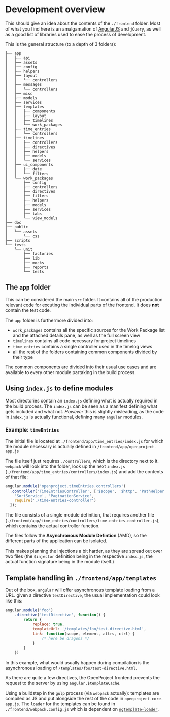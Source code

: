 Development overview
====================

This should give an idea about the contents of the `./frontend` folder. Most of what you find here is an amalgamation of [AngularJS](https://angularjs.org) and `jQuery`, as well as a good list of libraries used to ease the process of development.

This is the general structure (to a depth of 3 folders):

```
├── app
│   ├── api
│   ├── assets
│   ├── config
│   ├── helpers
│   ├── layout
│   │   └── controllers
│   ├── messages
│   │   └── controllers
│   ├── misc
│   ├── models
│   ├── services
│   ├── templates
│   │   ├── components
│   │   ├── layout
│   │   ├── timelines
│   │   └── work_packages
│   ├── time_entries
│   │   └── controllers
│   ├── timelines
│   │   ├── controllers
│   │   ├── directives
│   │   ├── helpers
│   │   ├── models
│   │   └── services
│   ├── ui_components
│   │   ├── date
│   │   └── filters
│   └── work_packages
│       ├── config
│       ├── controllers
│       ├── directives
│       ├── filters
│       ├── helpers
│       ├── models
│       ├── services
│       ├── tabs
│       └── view_models
├── doc
├── public
│   └── assets
│       └── css
├── scripts
└── tests
    └── unit
        ├── factories
        ├── lib
        ├── mocks
        ├── reports
        └── tests
```

## The `app` folder

This can be considered the main `src` folder. It contains all of the production relevant code for excuting the individual parts of the frontend. It does __not__ contain the test code.

The `app` folder is furthermore divided into:

* `work_packages` contains all the specific sources for the Work Package list and the attached details pane, as well as the full screen view
* `timelines` contains all code necessary for project timelines
* `time_entries` contains a single controller used in the timelog views 
* all the rest of the folders containing common components divided by their type

The common components are divided into their usual use cases and are available to every other module partaking in the build process.

## Using `index.js` to define modules

Most directories contain an `index.js` defining what is actually required in the build process. The `index.js` can be seen as a manifest defining what gets included and what not. _However_ this is slightly misleading, as the code in `index.js` is actually functional, defining many `angular` modules.

### Example: `timeEntries`

The initial file is located at `./frontend/app/time_entries/index.js` for which the module necessary is actually defined in `/frontend/app/openproject-app.js`

The file itself just requires `./controllers`, which is the directory next to it. `webpack` will look into the folder, look up the next `index.js` (`./frontend/app/time_entries/controllers/index.js`) and add the contents of that file:

```javascript
angular.module('openproject.timeEntries.controllers')
  .controller('TimeEntriesController', ['$scope', '$http', 'PathHelper',
    'SortService', 'PaginationService',
    require('./time-entries-controller')
  ]);
```

The file consists of a single module definition, that requires another file (`./frontend/app/time_entries/controllers/time-entries-controller.js`), which contains the actual controller function.

The files follow the __Asynchronous Module Defintion__ (AMD), so the different parts of the application can be isolated.

This makes planning the injections a bit harder, as they are spread out over two files (the `$injector` definition being in the respective `index.js`, the actual function signature being in the module itself.)

## Template handling in `./frontend/app/templates`

Out of the box, `angular` will offer asynchronous template loading from a URL. given a directive `testDirective`, the usual implementation could look like this:

```javascript
angular.module('foo')
    .directive('testDirective', function() {
        return {
            replace: true,
            templateUrl: '/templates/foo/test-directive.html',
            link: function(scope, element, attrs, ctrl) {
                /* here be dragons */ 
            }
        }
    })
```

In this example, what would usually happen during compilation is the asynchronous loading of `/templates/foo/test-directive.html`. 

As there are quite a few directives, the OpenProject frontend prevents the request to the server by using `angular.$templateCache`. 

Using a buildstep in the `gulp` process (via `webpack` actually): templates are compiled as JS and put alongside the rest of the code in `openproject-core-app.js`. The `loader` for the templates can be found in `./frontend/webpack.config.js` which is dependent on [`ngtemplate-loader`](https://github.com/WearyMonkey/ngtemplate-loader).

